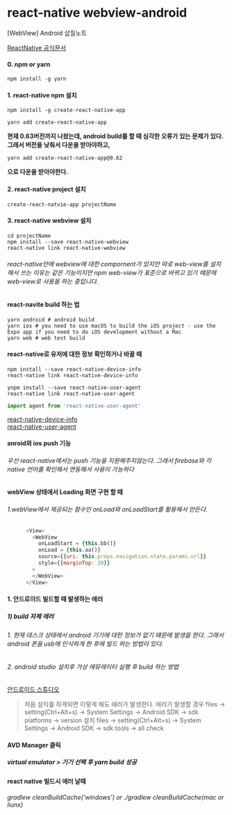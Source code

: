 # react-native webview-android
[WebView] Android 삽질노트

[ReactNative 공식문서](https://reactnative.dev/docs/0.50/webview)
#### 0. npm or yarn
```npm
npm install -g yarn
```

#### 1. react-native npm 설치
```npm
npm install -g create-react-native-app
```
```npm
yarn add create-react-native-app
```
__현재 0.63버전까지 나왔는데, android build를 할 때 심각한 오류가 있는 문제가 있다. 그래서 버전을 낮춰서 다운을 받아야하고,__
```npm
yarn add create-react-native-app@0.62
```
__으로 다운을 받아야한다.__

#### 2. react-native project 설치
```npm
create-react-natvie-app projectName
```

#### 3. react-native webview 설치
```npm
cd projectName
npm install --save react-native-webview
react-native link react-native-webview
```

###### react-native안에 webview에 대한 compornent가 있지만 따로 web-view를 설치해서 쓰는 이유는 같은 기능이지만 npm web-view가 표준으로 바뀌고 있기 떄문에 web-view로 사용을 하는 중입니다.

#### react-navite build 하는 법
```npm
yarn android # android build
yarn ios # you need to use macOS to build the iOS project - use the Expo app if you need to do iOS development without a Mac
yarn web # web test build
```

#### react-native로 유저에 대한 정보 확인하거나 바꿀 때
```npm
npm install --save react-native-device-info
react-native link react-native-device-info

ynpm install --save react-native-user-agent
react-native link react-native-user-agent
```

``` js
import agent from 'react-native-user-agent'
```
[react-native-device-info](https://github.com/react-native-community/react-native-device-info)<br/>
[react-native-user-agent](https://www.npmjs.com/package/react-native-user-agent/v/0.0.9)

#### anroid와 ios push 기능
###### 우선 react-native에서는 push 기능을 지원해주지않는다. 그래서 firebase와 각 native 언어를 확인해서 연동해서 사용이 가능하다

#### webView 상태에서 Loading 화면 구현 할 때

###### 1.webView에서 제공되는 함수인 onLoad와 onLoadStart를 활용해서 만든다.
```js
      <View>
        <WebView
          onLoadStart = {this.bb()}
          onLoad = {this.aa()}
          source={{uri: this.props.navigation.state.params.url}}
          style={{marginTop: 20}}
        >
        </WebView>
      </View>
```

#### 1. 안드로이드 빌드할 때 발생하는 에러

##### 1) build 자체 에러
###### 1. 현재 데스크 상태에서 android 기기에 대한 정보가 없기 떄문에 발생을 한다. 그래서 android 폰을 usb에 인식하게 한 후에 빌드 하는 방법이 있다.
###### 2. android studio 설치후 가상 에뮤레이터 실행 후 build 하는 방법
[안드로이드 스튜디오](https://developer.android.com/studio/install?hl=ko)<br>
> 처음 설치를 하게되면 이렇게 해도 에러가 발생한다. 
> 에러가 발생할 경우 files -> setting(Ctrl+Alt+s) -> System Settings -> Android SDK -> sdk platforms -> version 설치
> files -> setting(Ctrl+Alt+s) -> System Settings -> Android SDK -> sdk tools -> all check

#### AVD Manager 클릭
##### virtual emulator > 기기 선택 후 yarn build 성공

#### react native 빌드시 에러 날때
###### gradlew cleanBuildCache('windows') or ./gradlew cleanBuildCache(mac or liunx)
